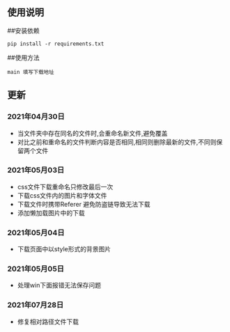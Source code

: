 ## 使用说明


##安装依赖

```
pip install -r requirements.txt
```

##使用方法
```
main 填写下载地址

```


## 更新

### 2021年04月30日

* 当文件夹中存在同名的文件时,会重命名新文件,避免覆盖
* 对比之前和重命名的文件判断内容是否相同,相同则删除最新的文件,不同则保留两个文件

### 2021年05月03日

* css文件下载重命名只修改最后一次
* 下载css文件内的图片和字体文件
* 下载文件时携带Referer 避免防盗链导致无法下载
* 添加懒加载图片中的下载

### 2021年05月04日
* 下载页面中以style形式的背景图片

### 2021年05月05日
* 处理win下面报错无法保存问题

### 2021年07月28日
* 修复相对路径文件下载
